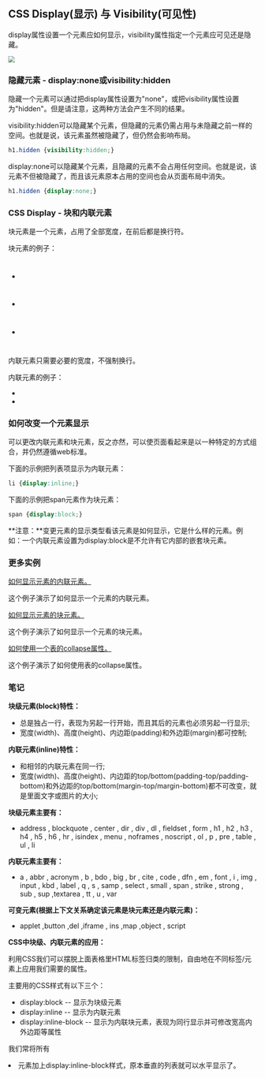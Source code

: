 ## CSS Display(显示) 与 Visibility(可见性)

display属性设置一个元素应如何显示，visibility属性指定一个元素应可见还是隐藏。

<img src="D:\Desktop\Java\Web\CSS\CSSLearn\resources\img\img13.png" style="zoom:80%;" >

### 隐藏元素 - display:none或visibility:hidden

隐藏一个元素可以通过把display属性设置为"none"，或把visibility属性设置为"hidden"。但是请注意，这两种方法会产生不同的结果。

visibility:hidden可以隐藏某个元素，但隐藏的元素仍需占用与未隐藏之前一样的空间。也就是说，该元素虽然被隐藏了，但仍然会影响布局。

```css
h1.hidden {visibility:hidden;}
```

display:none可以隐藏某个元素，且隐藏的元素不会占用任何空间。也就是说，该元素不但被隐藏了，而且该元素原本占用的空间也会从页面布局中消失。

```css
h1.hidden {display:none;}
```

### CSS Display - 块和内联元素

块元素是一个元素，占用了全部宽度，在前后都是换行符。

块元素的例子：

- <h1>
- <p>
- <div>

内联元素只需要必要的宽度，不强制换行。

内联元素的例子：

- <span>
- <a>

### 如何改变一个元素显示

可以更改内联元素和块元素，反之亦然，可以使页面看起来是以一种特定的方式组合，并仍然遵循web标准。

下面的示例把列表项显示为内联元素：

```css
li {display:inline;}
```

下面的示例把span元素作为块元素：

```css
span {display:block;}
```

**注意：**变更元素的显示类型看该元素是如何显示，它是什么样的元素。例如：一个内联元素设置为display:block是不允许有它内部的嵌套块元素。

### 更多实例

[如何显示元素的内联元素。](https://www.runoob.com/try/try.php?filename=trycss_display)

这个例子演示了如何显示一个元素的内联元素。

[如何显示元素的块元素。](https://www.runoob.com/try/try.php?filename=trycss_display_block)

这个例子演示了如何显示一个元素的块元素。

[如何使用一个表的collapse属性。](https://www.runoob.com/try/try.php?filename=trycss_visibility_collapse)

这个例子演示了如何使用表的collapse属性。

### 笔记

**块级元素(block)特性：**

- 总是独占一行，表现为另起一行开始，而且其后的元素也必须另起一行显示;
- 宽度(width)、高度(height)、内边距(padding)和外边距(margin)都可控制;

**内联元素(inline)特性：**

- 和相邻的内联元素在同一行;
- 宽度(width)、高度(height)、内边距的top/bottom(padding-top/padding-bottom)和外边距的top/bottom(margin-top/margin-bottom)都不可改变，就是里面文字或图片的大小;

**块级元素主要有：**

-  address , blockquote , center , dir , div , dl , fieldset , form , h1 , h2 , h3 , h4 , h5 , h6 , hr , isindex , menu , noframes , noscript , ol , p , pre , table , ul , li

**内联元素主要有：**

- a , abbr , acronym , b , bdo , big , br , cite , code , dfn , em , font , i , img , input , kbd , label , q , s , samp , select , small , span , strike , strong , sub , sup ,textarea , tt , u , var

**可变元素(根据上下文关系确定该元素是块元素还是内联元素)：**

- applet ,button ,del ,iframe , ins ,map ,object , script

**CSS中块级、内联元素的应用：**

利用CSS我们可以摆脱上面表格里HTML标签归类的限制，自由地在不同标签/元素上应用我们需要的属性。

主要用的CSS样式有以下三个：

- display:block -- 显示为块级元素
- display:inline -- 显示为内联元素
- display:inline-block -- 显示为内联块元素，表现为同行显示并可修改宽高内外边距等属性

我们常将所有<li>元素加上display:inline-block样式，原本垂直的列表就可以水平显示了。

